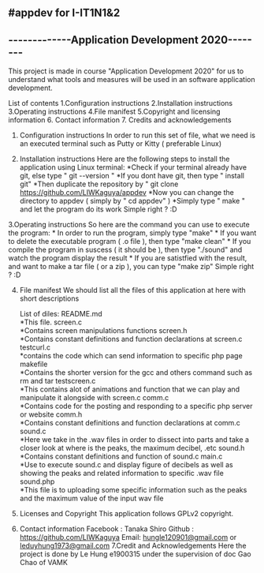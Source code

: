 #appdev for I-IT1N1&2
-------------------------------------------------
-------------Application Development 2020--------
-------------------------------------------------

This project is made in course "Application Development 2020"
for us to understand what tools and measures will be used in 
an software application development.

List of contents
1.Configuration instructions
2.Installation instructions
3.Operating instructions
4.File manifest
5.Copyright and licensing information
6. Contact information
7. Credits and acknowledgements

1. Configuration instructions
	In order to run this set of file, what we need is an executed terminal such as Putty or Kitty ( preferable Linux)

2. Installation instructions
	Here are the following steps to install the application using Linux terminal:
	*Check if your terminal already have git, else type " git --version "
	*If you dont have git, then type " install git"
	*Then duplicate the repository by " git clone https://github.com/LIWKaguya/appdev
	*Now you can change the directory to appdev ( simply by " cd appdev" ) 
	*Simply type " make " and let the program do its work
	Simple right ? :D   

3.Operating instructions
	So here are the command you can use to execute the program:
	* In order to run the program, simply type "make" 
	* If you want to delete the executable program ( .o file ), then type "make clean"
	* If you compile the program in suscess ( it should be ), then type "./sound" and watch the program display the result 
	* If you are satistfied with the result, and want to make a tar file ( or a zip ), you can type "make zip"
	Simple right ? :D

4. File manifest
	We should list all the files of this application at here with short descriptions

	List of diles:
	README.md			
	*This file.
	screen.c		
	*Contains screen manipulations functions
	screen.h		
	*Contains constant definitions and function declarations at screen.c 
	testcurl.c 		
	*contains the code which can send information to specific php page
	makefile 		
	*Contains the shorter version for the gcc and others command such as rm and tar
	testscreen.c 	
	*This contains alot of animations and function that we can play and manipulate it alongside with screen.c 
	comm.c 			
	*Contains code for the posting and responding to a specific php server or website 
	comm.h 			
	*Contains constant definitions and function declarations at comm.c
	sound.c			
	*Here we take in the .wav files in order to dissect into parts and take a closer look at where is the peaks, the maximum decibel, .etc
	sound.h			
	*Contains constant definitions and function of sound.c
	main.c 			
	*Use to execute sound.c and display figure of decibels as well as showing the peaks and related information to specific .wav file
	sound.php		
	*This file is to uploading some specific information such as the peaks and the maximum value of the input wav file 
5. Licenses and  Copyright 
	This application follows GPLv2 copyright. 

6. Contact information
	Facebook : Tanaka Shiro
	Github : https://github.com/LIWKaguya
	Email: hungle120901@gmail.com or leduyhung1973@gmail.com
7.Credit and Acknowledgements
	Here the project is done by Le Hung e1900315 under the supervision of doc Gao Chao of VAMK
